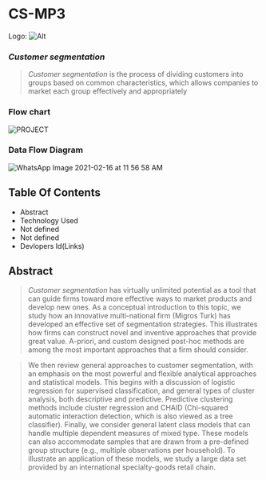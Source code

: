 # CS-MP3 

 Logo: ![Alt](/wp.png "Title")

### *Customer segmentation*
> *Customer segmentation* is the process of dividing customers into groups based on common characteristics, which allows companies to market each group effectively and appropriately

### Flow chart

![PROJECT](https://user-images.githubusercontent.com/56217969/108195813-5604d380-713e-11eb-8b73-9ffd6b13cc5e.jpg)

### Data Flow Diagram

![WhatsApp Image 2021-02-16 at 11 56 58 AM](https://user-images.githubusercontent.com/56217969/108199716-708d7b80-7143-11eb-9e45-ec7a14d66ba4.jpeg)

## Table Of Contents
- Abstract
- Technology Used
- Not defined 
- Not defined
- Devlopers Id(Links)


## Abstract

> *Customer segmentation* has virtually unlimited potential as a tool that can guide firms toward more effective ways to market products and develop new ones. As a conceptual introduction to this topic, we study how an innovative multi-national firm (Migros Turk) has developed an effective set of segmentation strategies. This illustrates how firms can construct novel and inventive approaches that provide great value. A-priori, and custom designed post-hoc methods are among the most important approaches that a firm should consider.

>We then review general approaches to customer segmentation, with an emphasis on the most powerful and flexible analytical approaches and statistical models. This begins with a discussion of logistic regression for supervised classification, and general types of cluster analysis, both descriptive and predictive. Predictive clustering methods include cluster regression and CHAID (Chi-squared automatic interaction detection, which is also viewed as a tree classifier). Finally, we consider general latent class models that can handle multiple dependent measures of mixed type. These models can also accommodate samples that are drawn from a pre-defined group structure (e.g., multiple observations per household). To illustrate an application of these models, we study a large data set provided by an international specialty-goods retail chain.
